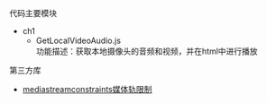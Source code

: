 代码主要模块
- ch1
    - GetLocalVideoAudio.js<br/>
    功能描述：获取本地摄像头的音频和视频，并在html中进行播放

第三方库
- [mediastreamconstraints媒体轨限制](https://w3c.github.io/mediacapture-main/getusermedia.html#mediastreamconstraints)
    